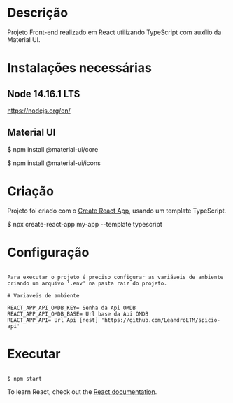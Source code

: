 
# Descrição

Projeto Front-end realizado em React utilizando TypeScript com auxílio da Material UI.

# Instalações necessárias

## Node 14.16.1 LTS
https://nodejs.org/en/

## Material UI

$ npm install @material-ui/core

$ npm install @material-ui/icons

# Criação

Projeto foi criado com o [Create React App](https://github.com/facebook/create-react-app), usando um template TypeScript. 

$ npx create-react-app my-app --template typescript 

# Configuração
``` 

Para executar o projeto é preciso configurar as variáveis de ambiente criando um arquivo '.env' na pasta raiz do projeto.

# Variaveis de ambiente 

REACT_APP_API_OMDB_KEY= Senha da Api OMDB
REACT_APP_API_OMDB_BASE= Url base da Api OMDB
REACT_APP_API= Url Api [nest] 'https://github.com/LeandroLTM/spicio-api'
```

# Executar
```

$ npm start

```

To learn React, check out the [React documentation](https://reactjs.org/).
